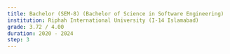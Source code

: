 ```yaml
---
title: Bachelor (SEM-8) (Bachelor of Science in Software Engineering)
institution: Riphah International University (I-14 Islamabad)
grade: 3.72 / 4.00
duration: 2020 - 2024
step: 3
---
```

